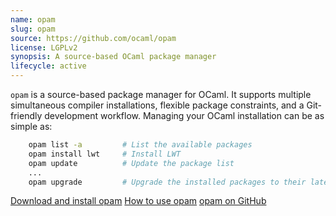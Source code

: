 ```yaml
---
name: opam
slug: opam
source: https://github.com/ocaml/opam
license: LGPLv2
synopsis: A source-based OCaml package manager
lifecycle: active
---
```


`opam` is a source-based package manager for OCaml. It supports multiple simultaneous compiler installations, flexible package constraints, and a Git-friendly development workflow. Managing your OCaml installation can be as simple as:

```sh
    opam list -a         # List the available packages
    opam install lwt     # Install LWT
    opam update          # Update the package list
    ...
    opam upgrade         # Upgrade the installed packages to their latest version
```

<div class="not-prose">
    <a class="btn btn-primary" href="opam/2.1.5/install">Download and install opam</a>
    <a class="btn btn-primary" href="opam/2.1.5/usage">How to use opam</a>
    <a class="btn btn-secondary" href="https://github.com/ocaml/opam">opam on GitHub</a>
</div>
